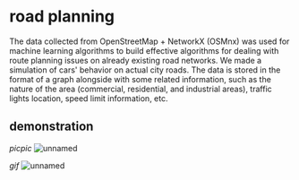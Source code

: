 # road planning 

The data collected from OpenStreetMap + NetworkX (OSMnx) was used for machine learning algorithms to build effective algorithms for dealing with route planning issues on already existing road networks. We made a simulation of cars' behavior on actual city roads. The data is stored in the format of a graph alongside with some related information, such as the nature of the area (commercial, residential, and industrial areas), traffic lights location, speed limit information, etc. 

## demonstration

*picpic*
![unnamed](https://user-images.githubusercontent.com/53049009/187439274-ed1820ef-305d-4ff5-9790-e0eb3e1b799f.png)


*gif*
![unnamed](https://user-images.githubusercontent.com/53049009/187438802-92b1c16d-0683-496b-81ee-3393a6a20cca.gif)

